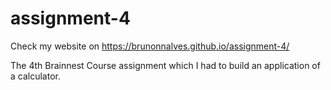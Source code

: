 # assignment-4
Check my website on https://brunonnalves.github.io/assignment-4/

The 4th Brainnest Course assignment which I had to build an application of a calculator.
